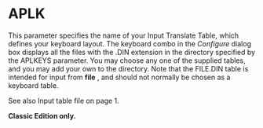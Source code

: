 # APLK

This parameter specifies the name of your Input Translate Table, which defines your keyboard layout. The keyboard combo in the *Configure* dialog box displays all the files with the .DIN extension in the directory specified by the APLKEYS parameter. You may choose any one of the supplied tables, and you may add your own to the directory. Note that the FILE.DIN table is intended for input from **file** , and should not normally be chosen as a keyboard table.

See also Input table file on page 1.

**Classic Edition only.**
